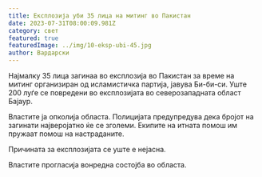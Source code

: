 ```yaml
---
title: Експлозија уби 35 лица на митинг во Пакистан
date: 2023-07-31T08:00:09.981Z
category: свет
featured: true
featuredImage: ../img/10-eksp-ubi-45.jpg
author: Вардарски
---
```

Најмалку 35 лица загинаа во експлозија во Пакистан за време на митинг организиран од исламистичка партија, јавува Би-би-си. Уште 200 луѓе се повредени во експлозијата во северозападната област Бајаур.

Властите ја опколија областа. Полицијата предупредува дека бројот на загинати најверојатно ќе се зголеми. Екипите на итната помош им пружаат помош на настраданите.

Причината за експлозијата се уште е нејасна.

Властите прогласија вонредна состојба во областа.